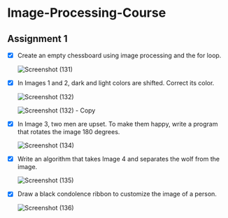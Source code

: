 # Image-Processing-Course

## Assignment 1

- [x] Create an empty chessboard using image processing and the for loop.

  ![Screenshot (131)](https://user-images.githubusercontent.com/88143329/139413640-3e338ec3-1670-4d20-8211-dafeb4dd7f4d.png)
  
 
- [x] In Images 1 and 2, dark and light colors are shifted. Correct its color.

  ![Screenshot (132)](https://user-images.githubusercontent.com/88143329/139416001-8ad062e6-be0f-4826-92ac-8b23d2dea77f.png)
  
  ![Screenshot (132) - Copy](https://user-images.githubusercontent.com/88143329/139416063-c8c299fb-b89b-4791-9aa6-ae0cc06faed6.png)
  
  
- [x] In Image 3, two men are upset. To make them happy, write a program that rotates the image 180 degrees.

  ![Screenshot (134)](https://user-images.githubusercontent.com/88143329/139416354-978d9b5c-50d8-4f00-bc21-9df366207a29.png)
  
  
- [x] Write an algorithm that takes Image 4 and separates the wolf from the image.

  ![Screenshot (135)](https://user-images.githubusercontent.com/88143329/139416662-51b91fa0-5be0-437e-b7aa-10ab7c12c956.png)
  
  
- [x] Draw a black condolence ribbon to customize the image of a person.

   ![Screenshot (136)](https://user-images.githubusercontent.com/88143329/139416857-be196017-7e42-41fa-aa2c-5a9701314470.png)
